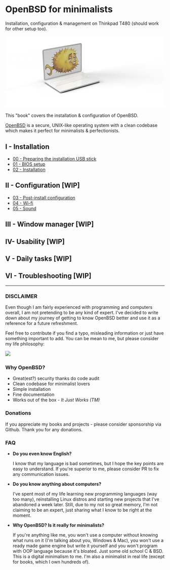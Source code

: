 # OpenBSD for minimalists 

Installation, configuration & management on Thinkpad T480 (should work for other setup too).

![](readme.png)

This "book" covers the installation & configuration of OpenBSD.

[OpenBSD](https://www.openbsd.org/) is a secure, UNIX-like operating system with a clean codebase which makes it perfect for minimalists & perfectionists.


## I - Installation

- [00 - Preparing the installation USB stick](/installation/00-usb-stick.md)
- [01 - BIOS setup](/installation/01-bios-setup.md)
- [02 - Installation](/installation/02-installation.md)

## II - Configuration [WIP]
- [03 - Post-install configuration](/configuration/03-post-install.md)
- [04 - Wi-fi](/configuration/04-wifi.md)
- [05 - Sound](/configuration/05-sound.md)

## III - Window manager [WIP]
## IV- Usability [WIP]
## V - Daily tasks [WIP]
## VI - Troubleshooting [WIP]
 
---

### DISCLAIMER

Even though I am fairly experienced with programming and computers overall, I am not pretending to be any kind of expert.
I've decided to write down about my journey of getting to know OpenBSD better and use it as a reference for a future refreshment.

Feel free to contribute if you find a typo, misleading information or just have something important to add.
You can be mean to me, but please consider my life philosophy:

![](https://assets.rbl.ms/13475935/980x.jpg)


### Why OpenBSD?

- Great(est?) security thanks do code audit
- Clean codebase for minimalist lovers
- Simple installation
- Fine documentation
- Works out of the box - *It Just Works (TM)*

### Donations

If you appreciate my books and projects - please consider sponsorship via Github. Thank you for any donations.


### FAQ

- **Do you even know English?**

  I know that my language is bad sometimes, but I hope the key points are easy to understand. 
  If you're superior to me, please consider PR to fix any communication issues.
  
- **Do you know anything about computers?**
  
  I've spent most of my life learning new programming languages (way too many), reinstalling Linux distros and starting new projects that I've abandoned a week later.
  Still, due to my not so great memory, I'm not claiming to be an expert, just sharing what I know to be right at the moment.
  
- **Why OpenBSD? Is it really for minimalists?**

  If you're anything like me, you won't use a computer without knowing what runs on it (I'm talking about you, Windows & Mac), you won't use a ready made game engine but write it yourself and you won't program with OOP language because it's bloated. Just some old school C & BSD. This is a digital minimalism to me. I'm also a minimalist in real life (except for books, which I own hundreds of).
